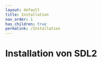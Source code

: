 ```yaml
---
layout: default
title: Installation
nav_order: 1
has_children: true
permalink: /Installation
---
```


# Installation von SDL2